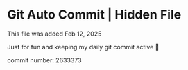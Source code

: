 # Git Auto Commit | Hidden File

This file was added Feb 12, 2025

Just for fun and keeping my daily git commit active 🤪

commit number: 2633373

